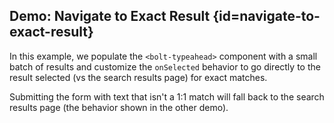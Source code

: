 ## Demo: Navigate to Exact Result {id=navigate-to-exact-result}

In this example, we populate the `<bolt-typeahead>` component with a small batch of results and customize the `onSelected` behavior to go directly to the result selected (vs the search results page) for exact matches.

Submitting the form with text that isn't a 1:1 match will fall back to the search results page (the behavior shown in the other demo).
